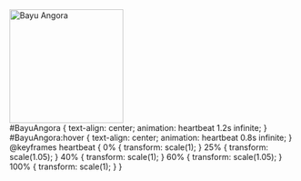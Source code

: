 <div id="BayuAngora">
<a href="https://angora.me"><img id="BayuAngora" src="//angora.me/bayuangora.svg" title="Bayu Angora" alt="Bayu Angora" width="200" height="200"></a>
</div>
#BayuAngora {
text-align: center; 
animation: heartbeat 1.2s infinite; 
}
#BayuAngora:hover {
text-align: center;
animation: heartbeat 0.8s infinite;
}
@keyframes heartbeat {
0% { transform: scale(1); }
25% { transform: scale(1.05); }
40% { transform: scale(1); }
60% { transform: scale(1.05); }
100% { transform: scale(1); }
}
